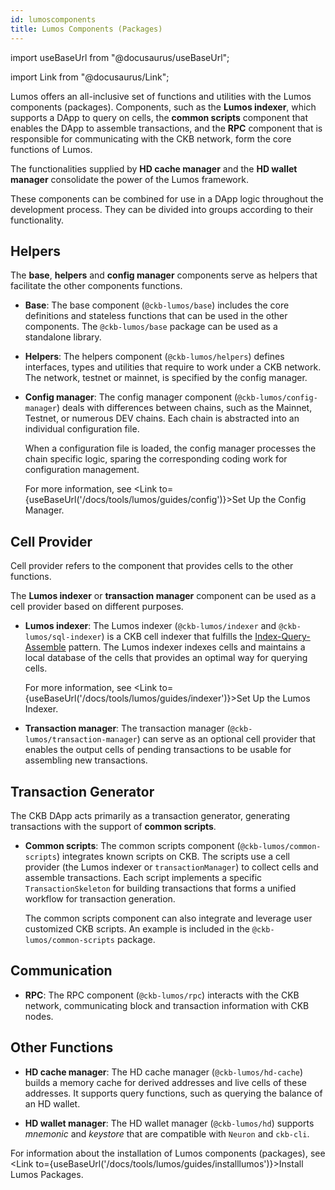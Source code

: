 ```yaml
---
id: lumoscomponents
title: Lumos Components (Packages)
---
```

import useBaseUrl from "@docusaurus/useBaseUrl";

import Link from "@docusaurus/Link";

Lumos offers an all-inclusive set of functions and utilities with the Lumos components (packages)<!--as shown in the figure of the architecture-->. Components, such as the **Lumos indexer**, which supports a DApp to query on cells, the **common scripts** component that enables the DApp to assemble transactions, and the **RPC** component that is responsible for communicating with the CKB network, form the core functions of Lumos.

The functionalities supplied by **HD cache manager** and the **HD wallet manager** consolidate the power of the Lumos framework. 

These components can be combined for use in a DApp logic throughout the development process. They can be divided into groups according to their functionality.

## Helpers

The **base**, **helpers** and **config manager** components serve as helpers that facilitate the other components functions.

- **Base**: The base component (`@ckb-lumos/base`) includes the core definitions and stateless functions that can be used in the other components. The `@ckb-lumos/base` package can be used as a standalone library.

- **Helpers**: The helpers component (`@ckb-lumos/helpers`) defines interfaces, types and utilities that require to work under a CKB network. The network, testnet or mainnet, is specified by the config manager.

- **Config manager**: The config manager component  (`@ckb-lumos/config-manager`) deals with differences between chains, such as the Mainnet, Testnet, or numerous DEV chains. Each chain is abstracted into an individual configuration file.

  When a configuration file is loaded, the config manager processes the chain specific logic, sparing the corresponding coding work for configuration management.

  For more information, see <Link to={useBaseUrl('/docs/tools/lumos/guides/config')}>Set Up the Config Manager</Link>.

## Cell Provider

Cell provider refers to the component that provides cells to the other functions. 

The **Lumos indexer** or **transaction manager** component can be used as a cell provider based on different purposes.

- **Lumos indexer**: The Lumos indexer (`@ckb-lumos/indexer` and `@ckb-lumos/sql-indexer`) is a CKB cell indexer that fulfills the [Index-Query-Assemble](https://docs.nervos.org/docs/reference/cell#index-query-assemble-pattern) pattern. The Lumos indexer indexes cells and maintains a local database of the cells that provides an optimal way for querying cells.

  For more information, see <Link to={useBaseUrl('/docs/tools/lumos/guides/indexer')}>Set Up the Lumos Indexer</Link>.

- **Transaction manager**: The transaction manager (`@ckb-lumos/transaction-manager`) can serve as an optional cell provider that enables the output cells of pending transactions to be usable for assembling new transactions.

## Transaction Generator

The CKB DApp acts primarily as a transaction generator, generating transactions with the support of **common scripts**.

- **Common scripts**: The common scripts component (`@ckb-lumos/common-scripts`) integrates known scripts on CKB. The scripts use a cell provider (the Lumos indexer or `transactionManager`) to collect cells and assemble transactions. Each script implements a specific  `TransactionSkeleton`  for building transactions that forms a unified workflow for transaction generation.

  The common scripts component can also integrate and leverage user customized CKB scripts. An example is included in the `@ckb-lumos/common-scripts` package.

## Communication

- **RPC**: The RPC component (`@ckb-lumos/rpc`) interacts with the CKB network, communicating block and transaction information with CKB nodes.


## Other Functions

- **HD cache manager**: The HD cache manager (`@ckb-lumos/hd-cache`) builds a memory cache for derived addresses and live cells of these addresses. It supports query functions, such as querying the balance of an HD wallet.

- **HD wallet manager**: The HD wallet manager (`@ckb-lumos/hd`) supports *mnemonic* and *keystore* that are compatible with `Neuron` and `ckb-cli`. 

For information about the installation of Lumos components (packages), see <Link to={useBaseUrl('/docs/tools/lumos/guides/installlumos')}>Install Lumos Packages</Link>. 